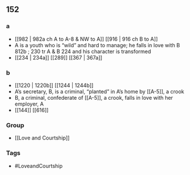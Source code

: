 ## 152
### a
- [[982 | 982a ch A to A-8 &amp; NW to A]] [[916 | 916 ch B to A]] 
- A is a youth who is “wild” and hard to manage; he falls in love with B 812b ; 230 tr A &amp; B 224 and his character is transformed
- [[234 | 234a]] [[289]] [[367 | 367a]] 

### b
- [[1220 | 1220b]] [[1244 | 1244b]] 
- A’s secretary, B, is a criminal, “planted” in A’s home by [[A-5]], a crook
- B, a criminal, confederate of [[A-5]], a crook, falls in love with her employer, A
- [[144]] [[616]] 


### Group
- [[Love and Courtship]]

### Tags
- #LoveandCourtship

